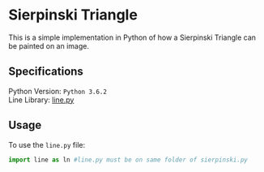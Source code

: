 # Sierpinski Triangle

This is a simple implementation in Python of how a Sierpinski Triangle can be painted on an image. <br />

## Specifications

Python Version: `Python 3.6.2` <br />
Line Library: [line.py](https://github.com/the-other-mariana/code-journal/blob/master/poly-spiral/line.py) <br />

## Usage

To use the `line.py` file: <br />

```Python
import line as ln #line.py must be on same folder of sierpinski.py
```
